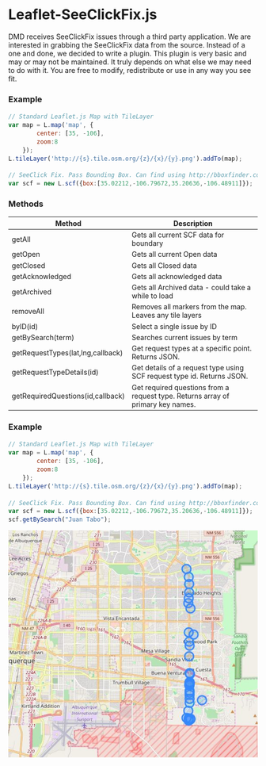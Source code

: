 # Leaflet-SeeClickFix.js

DMD receives SeeClickFix issues through a third party application. We are interested in grabbing the SeeClickFix data from the source. Instead of a one and done, we decided to write a plugin. This plugin is very basic and may or may not be maintained. It truly depends on what else we may need to do with it. You are free to modify, redistribute or use in any way you see fit.

### Example
```js
// Standard Leaflet.js Map with TileLayer
var map = L.map('map', {
		center: [35, -106],
		zoom:8
	});
L.tileLayer('http://{s}.tile.osm.org/{z}/{x}/{y}.png').addTo(map);

// SeeClick Fix. Pass Bounding Box. Can find using http://bboxfinder.com
var scf = new L.scf({box:[35.02212,-106.79672,35.20636,-106.48911]});
```
### Methods

Method | Description |
-------|-------------|
getAll | Gets all current SCF data for boundary
getOpen| Gets all current Open data
getClosed| Gets all Closed data
getAcknowledged| Gets all acknowledged data
getArchived| Gets all Archived data - could take a while to load
removeAll|Removes all markers from the map. Leaves any tile layers
byID(id)|Select a single issue by ID
getBySearch(term)|Searches current issues by term
getRequestTypes(lat,lng,callback)|Get request types at a specific point. Returns JSON.
getRequestTypeDetails(id)|Get details of a request type using SCF request type id. Returns JSON.
getRequiredQuestions(id,callback)|Get required questions from a request type. Returns array of primary key names.

### Example
```js
// Standard Leaflet.js Map with TileLayer
var map = L.map('map', {
		center: [35, -106],
		zoom:8
	});
L.tileLayer('http://{s}.tile.osm.org/{z}/{x}/{y}.png').addTo(map);

// SeeClick Fix. Pass Bounding Box. Can find using http://bboxfinder.com
var scf = new L.scf({box:[35.02212,-106.79672,35.20636,-106.48911]});
scf.getBySearch("Juan Tabo");
```
![JuanTabo](https://raw.githubusercontent.com/MunicipalDevelopment/SCF/master/juantabo.JPG)
